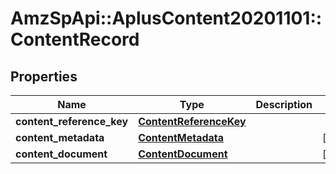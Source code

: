 # AmzSpApi::AplusContent20201101::ContentRecord

## Properties
Name | Type | Description | Notes
------------ | ------------- | ------------- | -------------
**content_reference_key** | [**ContentReferenceKey**](ContentReferenceKey.md) |  | 
**content_metadata** | [**ContentMetadata**](ContentMetadata.md) |  | [optional] 
**content_document** | [**ContentDocument**](ContentDocument.md) |  | [optional] 

